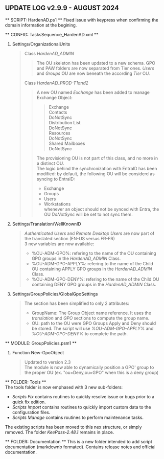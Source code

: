 ## UPDATE LOG v2.9.9 - AUGUST 2024 

** SCRIPT: HardenAD.ps1 ** 
Fixed issue with keypress when confirming the domain information at the begining.

** CONFIG: TasksSequence_HardenAD.xml ** 
1. Settings/OrganizationalUnits
   > Class *HardenAD_ADMIN* 
   >> The OU skeleton has been updated to a new schema. GPO and PAW folders are now separated from Tier ones. 
   >> *Users* and *Groups* OU are now beneath the according *Tier* OU.
   >  
   > Class *HardenAD_PROD-T1and2* 
   >> A new OU named *Exchange* has been added to manage Exchange Object:
   >>>  Exchange  
   >>>    Contacts  
   >>>      DoNotSync  
   >>>    Distribution List  
   >>>      DoNotSync  
   >>>    Resources  
   >>>      DoNotSync  
   >>>    Shared Mailboxes  
   >>>      DoNotSync  
   >>  
   >> The provisioning OU is not part of this class, and no more in a distinct OU.  
   >> The logic behind the synchronization with EntraID has been modified: by default, the following OU will be considerd as syncing to EntraID:  
   >> - Exchange  
   >> - Groups  
   >> - Users  
   >> - Workstations  
   >> whenever an object should not be synced with Entra, the OU *DoNotSync* will be set to not sync them.  
   >  
2. Settings/Translation/WellKnownID  
   > *Authenticated Users* and *Remote Desktop Users* are now part of the translated section (EN-US versus FR-FR)  
   > 3 new variables are now available:  
   > - %OU-ADM-GPO%: refering to the name of the OU containing GPO groups in the *HardenAD_ADMIN* Class.  
   > - %OU-ADM-GPO-APPLY%: refering to the name of the Child OU containing APPLY GPO groups in the *HardenAD_ADMIN* Class.  
   > - %OU-ADM-GPO-DENY%: refering to the name of the Child OU containing DENY GPO groups in the *HardenAD_ADMIN* Class.  
3. Settings/GroupPolicies/GlobalGpoSettings  
   > The section has been simplified to only 2 attributes:  
   > - GroupName: The Group Object name reference. It uses the *translation* and *GPO* sections to compute the group name.  
   > - OU: path to the OU were GPO Groups Apply and Deny should be stored. The script will use *%OU-ADM-GPO-APPLY%* and *%OU-ADM-GPO-DENY%* to complete the path.  

** MODULE: GroupPolicies.psm1 **  
1. Function New-GpoObject  
   > Updated to version 2.3  
   > The module is now able to dynamically position a GPO' group to the proper OU (ex. "ou=Deny,ou=GPO" when this is a deny group)  

** FOLDER: Tools **  
The tools folder is now emphased with 3 new sub-folders:  
- *Scripts Fix* contains routines to quickly resolve issue or bugs prior to a quick fix edition.  
- *Scripts Import* contains routines to quickly import custom data to the configuration files.  
- *Scripts Manage* contains routines to perform maintenance tasks.  
  
The existing scripts has been moved to this nex structure, or simply removed. The folder *KeePass-2.48.1* remains in place.

** FOLDER: Documentation **
This is a new folder intended to add script documentation (markdownb formated). Contains release notes and official documentation.